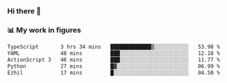 ### Hi there 👋

### 📊 My work in figures

<!--START_SECTION:waka-->

```txt
TypeScript       3 hrs 34 mins   █████████████▒░░░░░░░░░░░   53.98 %
YAML             48 mins         ███░░░░░░░░░░░░░░░░░░░░░░   12.18 %
ActionScript 3   46 mins         ███░░░░░░░░░░░░░░░░░░░░░░   11.77 %
Python           27 mins         █▓░░░░░░░░░░░░░░░░░░░░░░░   06.99 %
Ezhil            17 mins         █░░░░░░░░░░░░░░░░░░░░░░░░   04.50 %
```

<!--END_SECTION:waka-->
